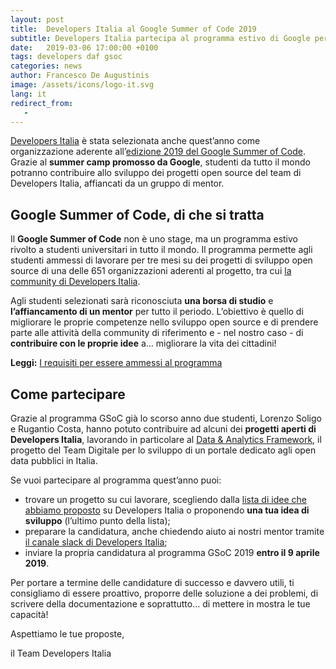 ```yaml
---
layout: post
title:  Developers Italia al Google Summer of Code 2019
subtitle: Developers Italia partecipa al programma estivo di Google per studenti che hanno idee e voglia di mettersi in gioco. Ecco come candidarsi
date:   2019-03-06 17:00:00 +0100
tags: developers daf gsoc
categories: news
author: Francesco De Augustinis
image: /assets/icons/logo-it.svg
lang: it
redirect_from:
   -
---
```


[Developers Italia](https://developers.italia.it/) è stata selezionata anche quest’anno come organizzazione aderente all’[edizione 2019 del Google Summer of Code](https://summerofcode.withgoogle.com/). Grazie al **summer camp promosso da Google**, studenti da tutto il mondo potranno contribuire allo sviluppo dei progetti open source del team di Developers Italia, affiancati da un gruppo di mentor. 

## Google Summer of Code, di che si tratta

Il **Google Summer of Code** non è uno stage, ma un programma estivo rivolto a studenti universitari in tutto il mondo. Il programma permette agli studenti ammessi di lavorare per tre mesi su dei progetti di sviluppo open source di una delle 651 organizzazioni aderenti al progetto, tra cui [la community di Developers Italia](https://summerofcode.withgoogle.com/organizations/5088529877565440/).

Agli studenti selezionati sarà riconosciuta **una borsa di studio** e **l’affiancamento di un mentor** per tutto il periodo. L’obiettivo è quello di migliorare le proprie competenze nello sviluppo open source e di prendere parte alle attività della community di riferimento e - nel nostro caso - di **contribuire con le proprie idee** a… migliorare la vita dei cittadini!

**Leggi:** [I requisiti per essere ammessi al programma](https://summerofcode.withgoogle.com/get-started/)

## Come partecipare

Grazie al programma GSoC già lo scorso anno due studenti, Lorenzo Soligo e Rugantio Costa, hanno potuto contribuire ad alcuni dei **progetti aperti di Developers Italia**, lavorando in particolare al [Data & Analytics Framework](https://teamdigitale.governo.it/it/projects/daf.htm), il progetto del Team Digitale per lo sviluppo di un portale dedicato agli open data pubblici in Italia. 

Se vuoi partecipare al programma quest’anno puoi:

- trovare un progetto su cui lavorare, scegliendo dalla [lista di idee che abbiamo proposto](https://developers.italia.it/en/gsoc-ideas/) su Developers Italia o proponendo **una tua idea di sviluppo** (l’ultimo punto della lista); 
- preparare la candidatura, anche chiedendo aiuto ai nostri mentor tramite [il canale slack di Developers Italia](https://slack.developers.italia.it/);
- inviare la propria candidatura al programma GSoC 2019 **entro il 9 aprile 2019**. 

Per portare a termine delle candidature di successo e davvero utili, ti consigliamo di essere proattivo, proporre delle soluzione a dei problemi, di scrivere della documentazione e soprattutto… di mettere in mostra le tue capacità!

Aspettiamo le tue proposte,

il Team Developers Italia
